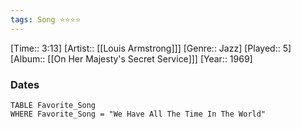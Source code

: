 ```yaml
---
tags: Song ⭐⭐⭐⭐ 
---
```

[Time:: 3:13]
[Artist:: [[Louis Armstrong]]]
[Genre:: Jazz]
[Played:: 5]
[Album:: [[On Her Majesty's Secret Service]]]
[Year:: 1969]
### Dates
````dataview
TABLE Favorite_Song
WHERE Favorite_Song = "We Have All The Time In The World"
````